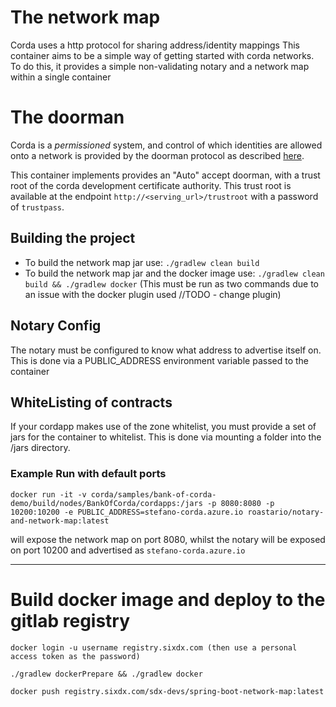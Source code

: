 # The network map
Corda uses a http protocol for sharing address/identity mappings
This container aims to be a simple way of getting started with corda networks. 
To do this, it provides a simple non-validating notary and a network map within a single container


# The doorman 
Corda is a _permissioned_ system, and control of which identities are allowed onto a network is provided by the doorman 
protocol as described [here](https://docs.corda.net/permissioning.html). 

This container implements provides an "Auto" accept doorman, with a trust root of the corda development certificate authority. This trust root is available at the endpoint `http://<serving_url>/trustroot` 
with a password of `trustpass`. 


## Building the project

* To build the network map jar use: ```./gradlew clean build```
* To build the network map jar and the docker image use: ```./gradlew clean build && ./gradlew docker``` (This must be run as two commands due to an issue with the docker plugin used //TODO - change plugin)

## Notary Config
The notary must be configured to know what address to advertise itself on. 
This is done via a PUBLIC_ADDRESS environment variable passed to the container

## WhiteListing of contracts
If your cordapp makes use of the zone whitelist, you must provide a set of jars for the container to whitelist. 
This is done via mounting a folder into the /jars directory. 


### Example Run with default ports
 
```$xslt
docker run -it -v corda/samples/bank-of-corda-demo/build/nodes/BankOfCorda/cordapps:/jars -p 8080:8080 -p 10200:10200 -e PUBLIC_ADDRESS=stefano-corda.azure.io roastario/notary-and-network-map:latest 
```

will expose the network map on port 8080, whilst the notary will be exposed on port 10200 and advertised as `stefano-corda.azure.io`

------

# Build docker image and deploy to the gitlab registry

```
docker login -u username registry.sixdx.com (then use a personal access token as the password)

./gradlew dockerPrepare && ./gradlew docker

docker push registry.sixdx.com/sdx-devs/spring-boot-network-map:latest
```
